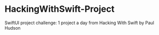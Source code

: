 # HackingWithSwift-Project
SwiftUI project challenge: 1 project a day from Hacking With Swift by Paul Hudson
